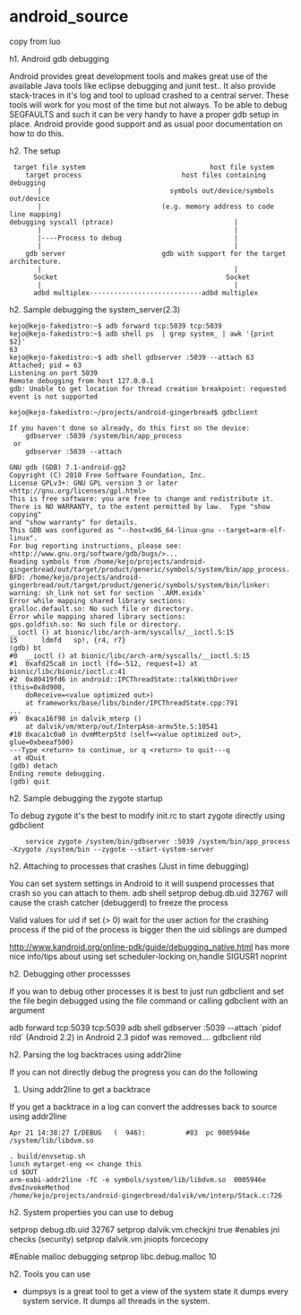 # android_source

copy from luo




h1. Android gdb debugging

Android provides great development tools and makes great use of the available Java tools 
like eclipse debugging and junit test.. It also provide stack-traces in it's log and tool to
upload crashed to a central server. These tools will work for you most of the time but not
always. To be able to debug SEGFAULTS and such it can be very handy to have a proper gdb 
setup in place. Android provide good support and as usual poor documentation on how to do this.


h2. The setup


```
 target file system                               host file system
    target process                         host files containing debugging 
       |                                symbols out/device/symbols out/device
       |                              (e.g. memory address to code line mapping)
debugging syscall (ptrace)                              |
       |                                                |
       |----Process to debug                            |
       |                                                |
    gdb server                        gdb with support for the target architecture.
       |                                                |
      Socket                                          Socket
       |                                                |
      adbd multiplex----------------------------adbd multiplex
```

h2. Sample debugging the system_server(2.3)


```
kejo@kejo-fakedistro:~$ adb forward tcp:5039 tcp:5039
kejo@kejo-fakedistro:~$ adb shell ps  | grep system_ | awk '{print $2}'
63
kejo@kejo-fakedistro:~$ adb shell gdbserver :5039 --attach 63
Attached; pid = 63
Listening on port 5039
Remote debugging from host 127.0.0.1
gdb: Unable to get location for thread creation breakpoint: requested event is not supported
```


```
kejo@kejo-fakedistro:~/projects/android-gingerbread$ gdbclient 

If you haven't done so already, do this first on the device:
    gdbserver :5039 /system/bin/app_process
 or
    gdbserver :5039 --attach 

GNU gdb (GDB) 7.1-android-gg2
Copyright (C) 2010 Free Software Foundation, Inc.
License GPLv3+: GNU GPL version 3 or later <http://gnu.org/licenses/gpl.html>
This is free software: you are free to change and redistribute it.
There is NO WARRANTY, to the extent permitted by law.  Type "show copying"
and "show warranty" for details.
This GDB was configured as "--host=x86_64-linux-gnu --target=arm-elf-linux".
For bug reporting instructions, please see:
<http://www.gnu.org/software/gdb/bugs/>...
Reading symbols from /home/kejo/projects/android-gingerbread/out/target/product/generic/symbols/system/bin/app_process...done.
BFD: /home/kejo/projects/android-gingerbread/out/target/product/generic/symbols/system/bin/linker: warning: sh_link not set for section `.ARM.exidx'
Error while mapping shared library sections:
gralloc.default.so: No such file or directory.
Error while mapping shared library sections:
gps.goldfish.so: No such file or directory.
__ioctl () at bionic/libc/arch-arm/syscalls/__ioctl.S:15
15      ldmfd   sp!, {r4, r7}
(gdb) bt
#0  __ioctl () at bionic/libc/arch-arm/syscalls/__ioctl.S:15
#1  0xafd25ca8 in ioctl (fd=-512, request=1) at bionic/libc/bionic/ioctl.c:41
#2  0x80419fd6 in android::IPCThreadState::talkWithDriver (this=0x8d900, 
    doReceive=<value optimized out>)
    at frameworks/base/libs/binder/IPCThreadState.cpp:791
...
#9  0xaca16f98 in dalvik_mterp ()
    at dalvik/vm/mterp/out/InterpAsm-armv5te.S:10541
#10 0xaca1c0a0 in dvmMterpStd (self=<value optimized out>, glue=0xbeeaf500)
---Type <return> to continue, or q <return> to quit---q
 at dQuit
(gdb) detach
Ending remote debugging.
(gdb) quit
```

h2. Sample debugging the zygote startup

To debug zygote it's the best to modify init.rc to start zygote directly using gdbclient

```
    service zygote /system/bin/gdbserver :5039 /system/bin/app_process -Xzygote /system/bin --zygote --start-system-server
```


h2. Attaching to processes that crashes (Just in time debugging)

You can set system settings in Android to it will suspend processes that crash so you
can attach to them. adb shell setprop debug.db.uid 32767 will cause the crash catcher (debuggerd) to freeze the process

Valid values for uid if set (> 0) wait for the user action for the crashing process
if the pid of the process is bigger then the  uid siblings are dumped

http://www.kandroid.org/online-pdk/guide/debugging_native.html has more nice info/tips about 
using set scheduler-locking on,handle SIGUSR1 noprint

h2. Debugging other processses

If you wan to debug other processes it is best to just run gdbclient
and set the file begin debugged using the file command or calling gdbclient with an argument

adb forward tcp:5039 tcp:5039
adb shell gdbserver :5039 --attach \`pidof rild\` (Android 2.2) in Android 2.3 pidof was removed....
gdbclient rild

h2. Parsing the log backtraces using addr2line

If you can not directly debug the progress you can do the following

1) Using addr2line to get a backtrace

If you get a backtrace in a log can convert the addresses back to source using addr2line

```
Apr 21 14:38:27 I/DEBUG   (  946):          #03  pc 0005946e  /system/lib/libdvm.so
```

```
. build/envsetup.sh
lunch mytarget-eng << change this
cd $OUT
arm-eabi-addr2line -fC -e symbols/system/lib/libdvm.so  0005946e
dvmInvokeMethod
/home/kejo/projects/android-gingerbread/dalvik/vm/interp/Stack.c:726
```

h2. System properties you can use to debug

setprop debug.db.uid 32767
setprop dalvik.vm.checkjni true #enables jni checks (security)
setprop dalvik.vm.jniopts forcecopy

#Enable malloc debugging
setprop libc.debug.malloc 10


h2. Tools you can use

* dumpsys is a great tool to get a view of the system state it dumps every system service. It dumps all threads in the system.
